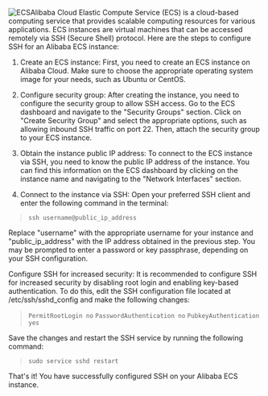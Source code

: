 ![ECS](https://img.alicdn.com/tfs/TB1ipoGzUT1gK0jSZFrXXcNCXXa-200-200.png_.webp)Alibaba Cloud Elastic Compute Service (ECS) is a cloud-based computing service that provides scalable computing resources for various applications. ECS instances are virtual machines that can be accessed remotely via SSH (Secure Shell) protocol. Here are the steps to configure SSH for an Alibaba ECS instance:

1. Create an ECS instance: First, you need to create an ECS instance on Alibaba Cloud. Make sure to choose the appropriate operating system image for your needs, such as Ubuntu or CentOS.

2. Configure security group: After creating the instance, you need to configure the security group to allow SSH access. Go to the ECS dashboard and navigate to the "Security Groups" section. Click on "Create Security Group" and select the appropriate options, such as allowing inbound SSH traffic on port 22. Then, attach the security group to your ECS instance.

3. Obtain the instance public IP address: To connect to the ECS instance via SSH, you need to know the public IP address of the instance. You can find this information on the ECS dashboard by clicking on the instance name and navigating to the "Network Interfaces" section.

4. Connect to the instance via SSH: Open your preferred SSH client and enter the following command in the terminal:
>```ssh username@public_ip_address```

Replace "username" with the appropriate username for your instance and "public_ip_address" with the IP address obtained in the previous step. You may be prompted to enter a password or key passphrase, depending on your SSH configuration.

Configure SSH for increased security: It is recommended to configure SSH for increased security by disabling root login and enabling key-based authentication. To do this, edit the SSH configuration file located at /etc/ssh/sshd_config and make the following changes:

>```PermitRootLogin no```
```PasswordAuthentication no```
```PubkeyAuthentication yes```

Save the changes and restart the SSH service by running the following command:
>```sudo service sshd restart```

That's it! You have successfully configured SSH on your Alibaba ECS instance.
